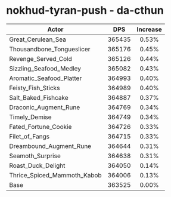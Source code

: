 # nokhud-tyran-push - da-cthun
| Actor | DPS | Increase |
|---|:---:|:---:|
|Great_Cerulean_Sea|365435|0.53%|
|Thousandbone_Tongueslicer|365176|0.45%|
|Revenge_Served_Cold|365126|0.44%|
|Sizzling_Seafood_Medley|365082|0.43%|
|Aromatic_Seafood_Platter|364993|0.40%|
|Feisty_Fish_Sticks|364989|0.40%|
|Salt_Baked_Fishcake|364887|0.37%|
|Draconic_Augment_Rune|364769|0.34%|
|Timely_Demise|364749|0.34%|
|Fated_Fortune_Cookie|364726|0.33%|
|Filet_of_Fangs|364715|0.33%|
|Dreambound_Augment_Rune|364644|0.31%|
|Seamoth_Surprise|364638|0.31%|
|Roast_Duck_Delight|364050|0.14%|
|Thrice_Spiced_Mammoth_Kabob|364006|0.13%|
|Base|363525|0.00%|
